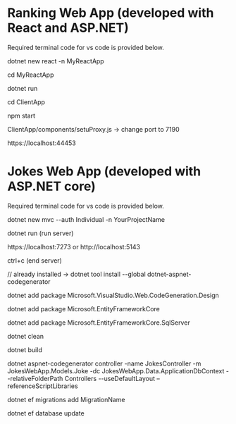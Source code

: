 # Ranking Web App (developed with React and ASP.NET)

Required terminal code for vs code is provided below.

dotnet new react -n MyReactApp

cd MyReactApp

dotnet run

cd ClientApp

npm start

ClientApp/components/setuProxy.js -> change port to 7190

https://localhost:44453



# Jokes Web App (developed with ASP.NET core)

Required terminal code for vs code is provided below.

dotnet new mvc --auth Individual -n YourProjectName

dotnet run (run server)

https://localhost:7273 or http://localhost:5143

ctrl+c (end server)

// already installed -> dotnet tool install --global dotnet-aspnet-codegenerator

dotnet add package Microsoft.VisualStudio.Web.CodeGeneration.Design

dotnet add package Microsoft.EntityFrameworkCore

dotnet add package Microsoft.EntityFrameworkCore.SqlServer

dotnet clean

dotnet build

dotnet aspnet-codegenerator controller -name JokesController -m JokesWebApp.Models.Joke -dc JokesWebApp.Data.ApplicationDbContext --relativeFolderPath Controllers --useDefaultLayout –referenceScriptLibraries

dotnet ef migrations add MigrationName

dotnet ef database update



